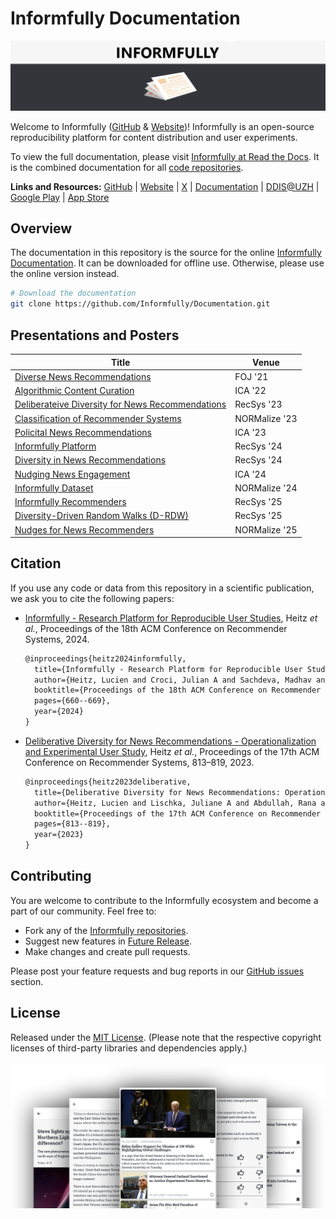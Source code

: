 # Informfully Documentation

![Informfully](https://raw.githubusercontent.com/Informfully/Documentation/main/docs/source/img/logo_banner.png)

Welcome to Informfully ([GitHub](https://github.com/orgs/Informfully) & [Website](https://informfully.ch/))!
Informfully is an open-source reproducibility platform for content distribution and user experiments.

To view the full documentation, please visit [Informfully at Read the Docs](https://informfully.readthedocs.io/).
It is the combined documentation for all [code repositories](https://github.com/orgs/Informfully/repositories).

**Links and Resources:** [GitHub](https://github.com/orgs/Informfully) | [Website](https://informfully.ch) | [X](https://x.com/informfully) | [Documentation](https://informfully.readthedocs.io) | [DDIS@UZH](https://www.ifi.uzh.ch/en/ddis.html) | [Google Play](https://play.google.com/store/apps/details?id=ch.uzh.ifi.news) | [App Store](https://apps.apple.com/us/app/informfully/id1460234202)

## Overview

The documentation in this repository is the source for the online [Informfully Documentation](https://informfully.readthedocs.io/). It can be downloaded for offline use. Otherwise, please use the online version instead.

```bash
# Download the documentation
git clone https://github.com/Informfully/Documentation.git
```

## Presentations and Posters

| Title | Venue |
|-|-|
| [Diverse News Recommendations](https://github.com/Informfully/Documentation/blob/main/docs/source/presentations/FOJ21_Study.pdf) | FOJ '21 |
| [Algorithmic Content Curation](https://github.com/Informfully/Documentation/blob/main/docs/source/presentations/ICA22_Study.pdf) | ICA '22 |
| [Deliberateive Diversity for News Recommendations](https://github.com/Informfully/Documentation/blob/main/docs/source/presentations/RecSys23_Poster.pdf) | RecSys '23 |
| [Classification of Recommender Systems](https://github.com/Informfully/Documentation/blob/main/docs/source/presentations/NORMalize23_Framework.pdf) | NORMalize '23 |
| [Policital News Recommendations](https://github.com/Informfully/Documentation/blob/main/docs/source/presentations/ICA23_Study.pdf) | ICA '23 |
| [Informfully Platform](https://github.com/Informfully/Documentation/blob/main/docs/source/presentations/RecSys24_Resource.pdf) | RecSys '24 |
| [Diversity in News Recommendations](https://github.com/Informfully/Documentation/blob/main/docs/source/presentations/RecSys24_Challenge.pdf) | RecSys '24 |
| [Nudging News Engagement](https://github.com/Informfully/Documentation/blob/main/docs/source/presentations/ICA24_Study.pdf) | ICA '24 |
| [Informfully Dataset](https://github.com/Informfully/Documentation/blob/main/docs/source/presentations/NORMalize24_Dataset.pdf) | NORMalize '24 |
| [Informfully Recommenders](https://github.com/Informfully/Documentation/blob/main/docs/source/presentations/RecSys25_Framework.pdf) | RecSys '25 |
| [Diversity-Driven Random Walks (D-RDW)](https://github.com/Informfully/Documentation/blob/main/docs/source/presentations/RecSys25_Algorithm.pdf) | RecSys '25 |
| [Nudges for News Recommenders](github.com/Informfully/Documentation/blob/main/docs/source/presentations/NORMalize25_Nudges.pdf) | NORMalize '25 |

## Citation

If you use any code or data from this repository in a scientific publication, we ask you to cite the following papers:

* [Informfully - Research Platform for Reproducible User Studies](https://doi.org/10.1145/3640457.3688066), Heitz *et al.*, Proceedings of the 18th ACM Conference on Recommender Systems, 2024.

  ```tex
  @inproceedings{heitz2024informfully,
    title={Informfully - Research Platform for Reproducible User Studies},
    author={Heitz, Lucien and Croci, Julian A and Sachdeva, Madhav and Bernstein, Abraham},
    booktitle={Proceedings of the 18th ACM Conference on Recommender Systems},
    pages={660--669},
    year={2024}
  }
  ```

* [Deliberative Diversity for News Recommendations - Operationalization and Experimental User Study](https://doi.org/10.1145/3604915.36088344), Heitz *et al.*, Proceedings of the 17th ACM Conference on Recommender Systems, 813–819, 2023.

  ```tex
  @inproceedings{heitz2023deliberative,
    title={Deliberative Diversity for News Recommendations: Operationalization and Experimental User Study},
    author={Heitz, Lucien and Lischka, Juliane A and Abdullah, Rana and Laugwitz, Laura and Meyer, Hendrik and Bernstein, Abraham},
    booktitle={Proceedings of the 17th ACM Conference on Recommender Systems},
    pages={813--819},
    year={2023}
  }
  ```


## Contributing

You are welcome to contribute to the Informfully ecosystem and become a part of our community.
Feel free to:

* Fork any of the [Informfully repositories](https://github.com/Informfully/Documentation).
* Suggest new features in [Future Release](https://github.com/orgs/Informfully/projects/1).
* Make changes and create pull requests.

Please post your feature requests and bug reports in our [GitHub issues](https://github.com/Informfully/Documentation/issues) section.

## License

Released under the [MIT License](LICENSE). (Please note that the respective copyright licenses of third-party libraries and dependencies apply.)

![Screenshots](https://raw.githubusercontent.com/Informfully/Documentation/main/docs/source/img/app_screens.png)
